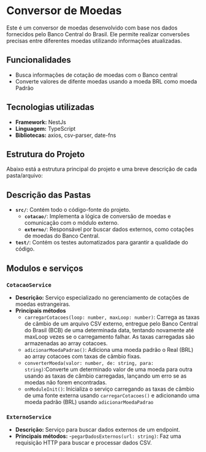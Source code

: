 # Conversor de Moedas

Este é um conversor de moedas desenvolvido com base nos dados fornecidos pelo Banco Central do Brasil. Ele permite realizar conversões precisas entre diferentes moedas utilizando informações atualizadas.

## Funcionalidades

- Busca informações de cotação de moedas com o Banco central
- Converte valores de difente moedas usando a moeda BRL como moeda Padrão

## Tecnologias utilizadas

- **Framework:** NestJs
- **Linguagem:** TypeScript
- **Bibliotecas:** axios, csv-parser, date-fns

## Estrutura do Projeto

Abaixo está a estrutura principal do projeto e uma breve descrição de cada pasta/arquivo:

## Descrição das Pastas

- **`src/`**: Contém todo o código-fonte do projeto.
  - **`cotacao/`**: Implementa a lógica de conversão de moedas e comunicação com o módulo externo.
  - **`externo/`**: Responsável por buscar dados externos, como cotações de moedas do Banco Central.
- **`test/`**: Contém os testes automatizados para garantir a qualidade do código.

## Modulos e serviços 
### `CotacaoService`
- **Descrição:** Serviço especializado no gerenciamento de cotações de moedas estrangeiras.
- **Principais métodos**
  - `carregarCotacoes(loop: number, maxLoop: number)`: Carrega as taxas de câmbio de um arquivo CSV externo, entregue pelo Banco Central do Brasil (BCB) de uma determinada data, tentando novamente até maxLoop vezes se o carregamento falhar. As taxas carregadas são armazenadas ao array cotacoes.
  - `adicionarMoedaPadrao()`: Adiciona uma moeda padrão o Real (BRL) ao array cotacoes com taxas de câmbio fixas.
  - `converterMoeda(valor: number, de: string, para: string)`:Converte um determinado valor de uma moeda para outra usando as taxas de câmbio carregadas, lançando um erro se as moedas não forem encontradas.
  - `onModuleInit()`: Inicializa o serviço carregando as taxas de câmbio de uma fonte externa usando `carregarCotacoes()` e adicionando uma moeda padrão (BRL) usando `adicionarMoedaPadrao`

### `ExternoService`
- **Descrição:** Serviço para buscar dados externos de um endpoint.
- **Principais métodos:**
  -`pegarDadosExternos(url: string)`: Faz uma requisição HTTP para buscar e processar dados CSV.

